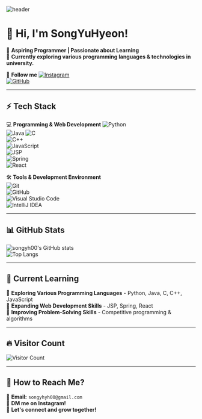 <!-- 헤더 이미지 -->
![header](https://capsule-render.vercel.app/api?type=waving&color=gradient&height=200&section=header&text=Welcome!&fontSize=50)

# 👋 Hi, I'm **SongYuHyeon**!  
🌱 **Aspiring Programmer | Passionate about Learning**  
🚀 **Currently exploring various programming languages & technologies in university.**  

🔗 **Follow me** 
[![Instagram](https://img.shields.io/badge/Instagram-E4405F?style=flat-square&logo=Instagram&logoColor=white)](https://www.instagram.com/yh_s00/)  
[![GitHub](https://img.shields.io/badge/GitHub-181717?style=flat-square&logo=GitHub&logoColor=white)](https://github.com/songyh00)  

---

## ⚡ **Tech Stack**
💻 **Programming & Web Development**
![Python](https://img.shields.io/badge/Python-3776AB?style=flat-square&logo=Python&logoColor=white)  
![Java](https://img.shields.io/badge/Java-007396?style=flat-square&logo=Java&logoColor=white)
![C](https://img.shields.io/badge/C-00599C?style=flat-square&logo=C&logoColor=white)  
![C++](https://img.shields.io/badge/C++-00599C?style=flat-square&logo=C%2B%2B&logoColor=white)  
![JavaScript](https://img.shields.io/badge/JavaScript-F7DF1E?style=flat-square&logo=JavaScript&logoColor=black)  
![JSP](https://img.shields.io/badge/JSP-007396?style=flat-square&logo=java&logoColor=white)  
![Spring](https://img.shields.io/badge/Spring-6DB33F?style=flat-square&logo=Spring&logoColor=white)  
![React](https://img.shields.io/badge/React-61DAFB?style=flat-square&logo=React&logoColor=black)  

🛠 **Tools & Development Environment**  
![Git](https://img.shields.io/badge/Git-F05032?style=flat-square&logo=Git&logoColor=white)  
![GitHub](https://img.shields.io/badge/GitHub-181717?style=flat-square&logo=GitHub&logoColor=white)  
![Visual Studio Code](https://img.shields.io/badge/VS%20Code-007ACC?style=flat-square&logo=VisualStudioCode&logoColor=white)  
![IntelliJ IDEA](https://img.shields.io/badge/IntelliJ%20IDEA-000000?style=flat-square&logo=IntelliJ-IDEA&logoColor=white)  

---

## 📊 **GitHub Stats**
![songyh00's GitHub stats](https://github-readme-stats.vercel.app/api?username=songyh00&show_icons=true&theme=radical)  
![Top Langs](https://github-readme-stats.vercel.app/api/top-langs/?username=songyh00&layout=compact&theme=radical)  

---

## 🚀 **Current Learning**
🔹 **Exploring Various Programming Languages** - Python, Java, C, C++, JavaScript  
🔹 **Expanding Web Development Skills** - JSP, Spring, React  
🔹 **Improving Problem-Solving Skills** - Competitive programming & algorithms  

---

## 🔥 **Visitor Count**
![Visitor Count](https://komarev.com/ghpvc/?username=songyh00&color=brightgreen)  

---

## 🎯 **How to Reach Me?**  
💌 **Email:** `songyhyh00@gmail.com`  
💬 **DM me on Instagram!**  
🚀 **Let's connect and grow together!**  
